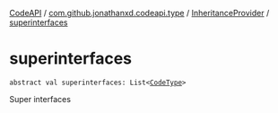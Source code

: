 [CodeAPI](../../index.md) / [com.github.jonathanxd.codeapi.type](../index.md) / [InheritanceProvider](index.md) / [superinterfaces](.)

# superinterfaces

`abstract val superinterfaces: List<`[`CodeType`](../-code-type/index.md)`>`

Super interfaces

